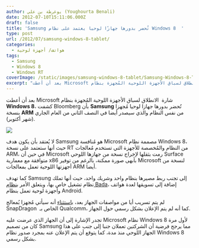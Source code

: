 ```yaml
---
author: يوغرطة بن علي (Youghourta Benali)
date: 2012-07-10T15:11:06.000Z
draft: false
title: 'Samsung تُحضر بدورها جهازًا لوحيا يعتمد على نظام Windows 8  '
type: post
url: /2012/07/samsung-windows-8-tablet/
categories:
  - هواتف/ أجهزة لوحية
tags:
  - Samsung
  - Windows 8
  - Windows RT
coverImage: /static/images/samsung-windows-8-tablet/Samsung-Windows-8-Tablet.jpg
excerpt: "بعد أن أعطت Microsoft شارة\_ الانطلاق لسباق الأجهزة اللوحية المُجهزة بنظام **Windows 8**، كشفت Bloomberg بأن **Samsung** تُحضر بدورها جهازا لوحيا مُجهزا بنسخة **ARM** من نفس النظام والذي سيصدر أيضا في النصف الثاني من العام الجاري (شهر أكتوبر).\n\n\n\nلا يُعتقد بأن"
---
```

بعد أن أعطت Microsoft شارة  الانطلاق لسباق الأجهزة اللوحية المُجهزة بنظام **Windows 8**، كشفت Bloomberg بأن **Samsung** تُحضر بدورها جهازا لوحيا مُجهزا بنسخة **ARM** من نفس النظام والذي سيصدر أيضا في النصف الثاني من العام الجاري (شهر أكتوبر).

![](/static/images/samsung-windows-8-tablet/Samsung-Windows-8-Tablet.jpg)

لا يُعتقد بأن يكون هدف Samsung هو مُنافسة Microsoft مصممة نظام Windows 8، حيث أنها ستعتمد على نسخة RT من النظام والمُخصصة للأجهزة التي تستخدم مُعالجات ARM، في حين أن Microsoft رمت بثقلها لإخراج نسخة من جهازها اللوحي Surface متوافقة مع معمارية x86 بأبهى صورة ممكنة، بالرغم من توفير Microsoft لنسخة من أجهزتها اللوحية تعمل بمعالجات ARM أيضا.

كما تهدف Samsung إلى تجنب ربط مصيرها بنظام واحد وشريك واحد، حيث أنها تملك نظام تشغيل خاص بها، ويتعلق الأمر ب[نظام Bada](https://www.it-scoop.com/tag/Bada/)، إضافة إلى تسويقها لعدة هواتف وأجهزة لوحية تعمل بنظام Android.

لم يتم تسريب أيا من مواصفات الجهاز بعد، [باستثناء](http://www.bloomberg.com/news/2012-07-06/samsung-said-to-plan-windows-rt-tablet-for-october-introduction.html) أنه سيأتي مُجهزا بُمعالج SnapDragon  الخاص بـ Qualcomm، كما أنه لم يتم الإعلان بشكل رسمي حول الجهاز.

تجدر الإشارة إلى أن الجهاز الذي عرضت عليه Microsoft نظام Windows 8 لأول مرة كان من تصميم Samsung مما يرجح فرضية أن الشركتين تعملان جنبا إلى جنب على هذا الجهاز اللوحي منذ مدة، كما يتوقع أن يتم الإعلان عنه بمجرد صدور نظام Windows 8 بشكل رسمي.
